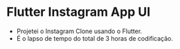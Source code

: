 # Flutter Instagram App UI

- Projetei o Instagram Clone usando o Flutter.
- É o lapso de tempo do total de 3 horas de codificação.